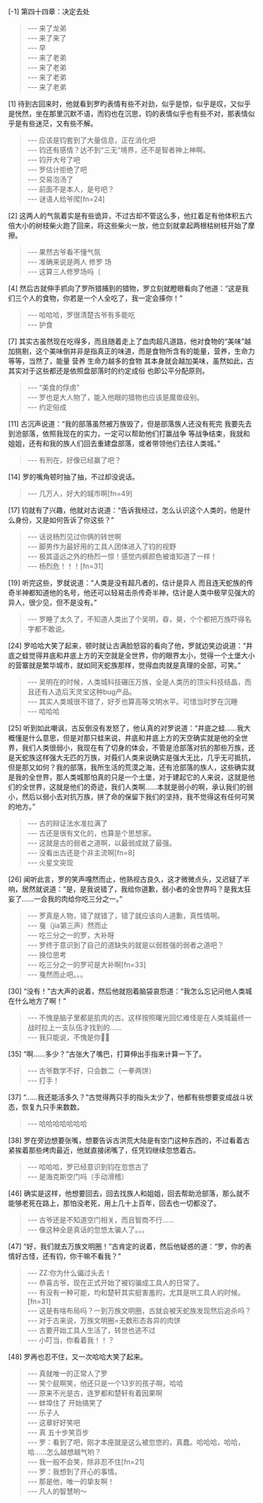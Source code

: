 
[-1] 第四十四章：决定去处
>--- 来了龙弟<br>
>--- 来了来了<br>
>--- 早<br>
>--- 来了老弟<br>
>--- 来了老弟<br>
>--- 来了老弟<br>
>--- 来了老弟<br>

[1] 待到古回来时，他就看到罗旳表情有些不对劲，似乎是惊，似乎是叹，又似乎是恍然，坐在那里沉默不语，而钧也在沉思，钧的表情似乎也有些不对，那表情似乎是有些迷茫，又有些不解。
>--- 应该是钧套到了大量信息，正在消化吧<br>
>--- 钧还有感情？达不到“三无”境界，还不是智者神上神啊。<br>
>--- 钧开大号了吧<br>
>--- 罗估计拒绝了吧<br>
>--- 交易泡汤了<br>
>--- 前面不是本人，是号吧？<br>
>--- 谜语人给爷爬[fn=24]<br>

[2] 这两人的气氛着实是有些诡异，不过古却不管这么多，他扛着足有他体积五六倍大小的树枝柴火跑了回来，将这些柴火一放，他立刻就拿起两根枯树枝开始了摩擦。
>--- 果然古爷看不懂气氛<br>
>--- 准确来说是两人  修罗  场<br>
>--- 这算三人修罗场吗（<br>

[4] 然后古就伸手抓向了罗所猎捕到的猎物，罗立刻就瞪眼看向了他道：“这是我们三个人的食物，你若是一个人全吃了，我一定会揍你！”
>--- 哈哈哈，罗很清楚古爷有多能吃<br>
>--- 护食<br>

[7] 其实古虽然现在吃得多，而且随着走上了血肉超凡道路，他对食物的“美味”越加挑剔，这个美味倒并非是指真正的味道，而是食物所含有的能量，营养，生命力等等，当然了，能量 营养 生命力越多的食物 其本身就会越加美味，虽然如此，古其实对于这些都还是依照盘部落时的约定成俗 也即公平分配原则。
>--- “美食的俘虏”<br>
>--- 罗也是大人物了，能入他眼的猎物也应该是魔兽级别。<br>
>--- 约定俗成<br>

[11] 古沉声说道：“我的部落虽然被万族毁了，但是部落族人还没有死完 我要先去到沧部落，依照我现在的实力，一定可以帮助他们打赢战争 等战争结束，我就和姐姐，还有和我的族人们回去重建盘部落，或者带领他们去往人类城。”
>--- 有刑在，好像已经赢了吧？<br>

[14] 罗的嘴角顿时抽了抽，不过却没说话。
>--- 几万人，好大的城市啊[fn=49]<br>

[17] 钧就有了兴趣，他就对古说道：“告诉我经过，怎么认识这个人类的，他是什么身份，又是如何告诉了你这些？”
>--- 话说杨烈见过你俩的转世啊<br>
>--- 脚男作为最好用的工具人团体进入了钧的视野<br>
>--- 极其遥远之外的杨烈一惊！感觉内裤颜色被谁知道了一样！<br>
>--- 杨烈危！！！[fn=31]<br>

[19] 听完这些，罗就说道：“人类是没有超凡者的，估计是异人 而且连天蛇族的传奇半神都知道他的名号，他还可以轻易击杀传奇半神，估计是人类中极罕见强大的异人，很少见，但不是没有。”
>--- 罗睡了太久了，不知道人类出了个吴明，昋，昊，个个都把万族吓得名字都不敢说。<br>

[24] 罗哈哈大笑了起来，顿时就让古满脸怒容的看向了他，罗就边笑边说道：“井底之蛙觉得井底和井底上方的天空就是全世界，你的眼界太小，觉得一个土堡大小的营寨就是繁华城市，就如同天蛇族那样，觉得血肉就是真理的全部，可笑。”
>--- 吴明在的时候，人类城科技碾压万族，全是人类历的顶尖科技结晶，而且还有人造后天灵宝这种bug产品。<br>
>--- 其实人类城很不错了，好歹也算高等文明水平。可惜当时罗在沉睡<br>
>--- 哈哈哈<br>

[25] 听到如此嘲讽，古反倒没有发怒了，他认真的对罗说道：“井底之蛙……我大概懂是什么意思，但是对那只蛙来说，井底和井底上方的天空确实就是他的全世界，我们人类很弱小，我现在有了切身的体会，不管是沧部落对抗的那些万族，还是天蛇族这样强大无匹的万族，对莪们人类来说确实是强大无比，几乎无可抵抗，但是那又如何？我的部落，我所生活的荒漠之海，还有沧部落的族人，这些确实就是我的全世界，那人类城那怕真的只是一个土堡，对于建起它的人来说，这就是他们的全世界，这就是他们的奇迹，我们人类啊……本就是弱小的啊，承认我们的弱小，然后以弱小去对抗万族，拼了命的保留下我们的坚持，我不觉得这有任何可笑的地方。”
>--- 古的辩证法水准拉满了<br>
>--- 古还是很有文化的，也算是个思想家。<br>
>--- 这就是古的弱者之道啊，以最弱成就了最强。<br>
>--- 没看出古还是个非主流啊[fn=8]<br>
>--- 火星文突现<br>

[26] 闻听此言，罗的笑声嘎然而止，他熟视古良久，这才微微点头，又迟疑了半响，居然就说道：“是，是我说错了，我给你道歉，弱小者的全世界吗？是我太狂妄了……一会我的肉给你吃三分之一。”
>--- 罗真是人物，错了就错了，错了就应该向人道歉，真性情啊。<br>
>--- 戛（jia第三声）然而止<br>
>--- 吃三分之一的罗，大补呀<br>
>--- 罗终于意识到了自己的道缺失的就是以弱胜强的弱者之道吧？<br>
>--- 换位思考<br>
>--- 吃三分之一的罗可是大补啊[fn=33]<br>
>--- 戛然而止吧。。。<br>

[30] “没有！”古大声的说着，然后他就抱着脑袋哀怨道：“我怎么忘记问他人类城在什么地方了啊！”
>--- 不愧是脑子里都是肌肉的古。这样按照曙光回忆难怪是在人类城最终一战时拉上一支队伍才找到的……<br>
>--- 我只能说，不愧是你👍🏻<br>

[35] “啊……多少？”古张大了嘴巴，打算伸出手指来计算一下了。
>--- 古爷数学不好，只会数二（一拳两饼）<br>
>--- 打手！<br>

[37] “……我还能活多久？”古觉得两只手的指头太少了，他都有些想要变成战斗状态，恢复九只手来数数。
>--- 哈哈哈哈哈哈哈<br>

[38] 罗在旁边想要张嘴，想要告诉古洪荒大陆是有空门这种东西的，不过看着古紧挨着那些烤肉最近，他就直接闭嘴了，任凭钧继续忽悠着古。
>--- 哈哈哈，罗已经意识到钧在忽悠古了<br>
>--- 是海克斯空门吗（手动滑稽）<br>

[46] 确实是这样，他想要回去，回去找族人和姐姐，回去帮助沧部落，那么就不能够老死在路上，那怕没老死，用上几十上百年，回去也一切都没了。
>--- 古爷还是不知道空门相关，而且智商不行……<br>
>--- 像这种全是真话的忽悠太骗人了。。。<br>

[47] “好，我们就去万族文明圈！”古肯定的说着，然后他疑惑的道：“罗，你的表情好古怪，还有钧，你干嘛不看我？”
>--- ZZ:你为什么偏过头去！<br>
>--- 恭喜古爷，现在正式开始了被钧骗成工具人的日常了。<br>
>--- 有没有一种可能，均和楚轩其实挺害羞的，尤其是哄工具人的时候。[fn=31]<br>
>--- 这是有啥布局吗？一到万族文明圈，古就会被天蛇族发现然后追杀吗？<br>
>--- 对于古来说，万族文明圈=无数形态各异的肉饼<br>
>--- 古要开始工具人生活了，转世也逃不过<br>
>--- 小叮当，你看着我！！？<br>

[48] 罗再也忍不住，又一次哈哈大笑了起来。
>--- 真就唯一的正常人了罗<br>
>--- 笑个屁啊笑，他还只是一个13岁的孩子啊，哈哈<br>
>--- 原来不光是古，连罗都和楚轩有着因果啊<br>
>--- 蚌埠住了 开始搞笑了<br>
>--- 乐子人<br>
>--- 这章好好笑吧<br>
>--- 真 五十步笑百步<br>
>--- 罗：看到了吧，刚才本座就是这么被忽悠的，真蠢。哈哈哈，哈哈，哈……怎么越想越气哟？<br>
>--- 我一般不会笑，除非忍不住[fn=21]<br>
>--- 罗：我想到了开心的事情。<br>
>--- 那是他，唯一的挚友啊！<br>
>--- 凡人的智慧哟～<br>
